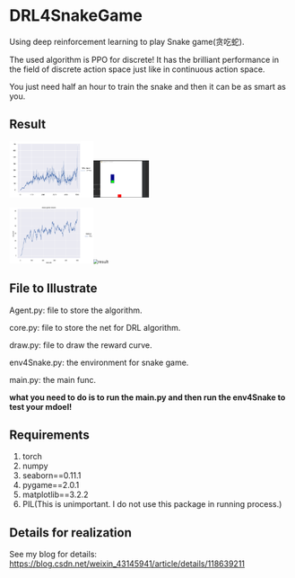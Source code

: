 # DRL4SnakeGame

 Using deep reinforcement learning to play Snake game(贪吃蛇).

The used algorithm is PPO for discrete! It has the brilliant performance in the field of discrete action space just like in continuous action space.

You just need half an hour to train the snake and then it can be as smart as you.

## Result

<img src="README.assets\Figure_1-1625922043908.png" width="300" height="200" alt="Figure_1" style="zoom: 50%;" /><img src="result.gif" width="300" height="200" alt="result" style="zoom: 33%;" />

<img src="README.assets\Figure_1-1625980553553.png" width="300" height="200" alt="Figure_1" style="zoom:50%;" /><img src="F:\MasterDegree\ReinforcementLearning\DRL4SnakeGame\README.assets\result-1625980590643.gif" width="300" height="200" alt="result" style="zoom:50%;" />

## File to Illustrate

Agent.py: file to store the algorithm.

core.py: file to store the net for DRL algorithm.

draw.py: file to draw the reward curve.

env4Snake.py: the environment for snake game.

main.py: the main func.

**what you need to do is to run the main.py and then run the env4Snake to test your mdoel!**

## Requirements

1. torch
2. numpy
3. seaborn==0.11.1
4. pygame==2.0.1
5. matplotlib==3.2.2
6. PIL(This is unimportant. I do not use this package in running process.)

## Details for realization

See my blog for details: https://blog.csdn.net/weixin_43145941/article/details/118639211

